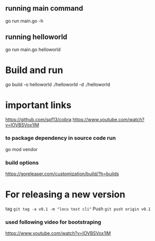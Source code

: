 ## running main command
go run main.go -h

## running helloworld
go run main.go helloworld


# Build and run
go build -o helloworld
./helloworld -d
 ./helloworld


 # important links
 https://github.com/spf13/cobra
 https://www.youtube.com/watch?v=IOVBSVox1lM


### to package dependency in source code run
 go mod vendor

###  build options
https://goreleaser.com/customization/build/?h=builds

# For releasing a new version

tag `git tag -a v0.1 -m "locu test cli"`
Push `git push origin v0.1`

### used following video for bootstraping 
https://www.youtube.com/watch?v=IOVBSVox1lM
